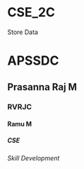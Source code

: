 # CSE_2C
Store Data

# APSSDC
## Prasanna Raj M
### RVRJC
#### Ramu M
##### CSE
###### Skill Development
  
